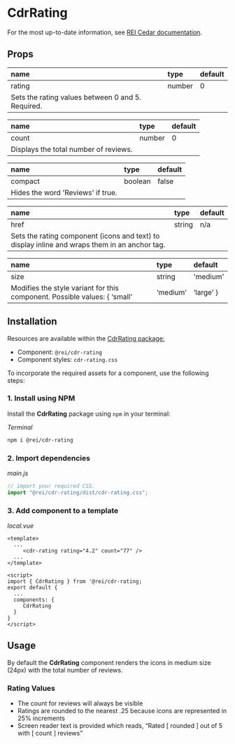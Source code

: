 # CdrRating

For the most up-to-date information, see [REI Cedar documentation](https://rei.github.io/rei-cedar-docs/components/rating/).

## Props

| name                                                                    | type   | default |
|:------------------------------------------------------------------------|:-------|:--------|
| rating                                                                  | number | 0       |
| Sets the rating values between 0 and 5. Required.                       |        |         |

| name                                                                    | type   | default |
|:------------------------------------------------------------------------|:-------|:--------|
| count                                                                   | number | 0       |
| Displays the total number of reviews.                                   |        |         |

| name                                                                    | type   | default |
|:------------------------------------------------------------------------|:-------|:--------|
| compact                                                                 | boolean | false       |
| Hides the word 'Reviews' if true.                                       |        |         |

| name                                                                    | type   | default |
|:------------------------------------------------------------------------|:-------|:--------|
| href                                                                    | string | n/a     |
| Sets the rating component (icons and text) to display inline and wraps them in an anchor tag. |        |         |

| name                                                                    | type   | default |
|:------------------------------------------------------------------------|:-------|:--------|
| size                                                                    | string | 'medium' |
| Modifies the style variant for this component. Possible values: {  ‘small’  |  ‘medium’  |  ‘large’  } |        |         |

## Installation

Resources are available within the [CdrRating package:](https://www.npmjs.com/package/@rei/cdr-rating)

- Component: `@rei/cdr-rating`
- Component styles: `cdr-rating.css`

To incorporate the required assets for a component, use the following steps:

### 1. Install using NPM

Install the **CdrRating** package using `npm` in your terminal:

_Terminal_

```bash
npm i @rei/cdr-rating
```

### 2. Import dependencies

_main.js_

```javascript
// import your required CSS.
import "@rei/cdr-rating/dist/cdr-rating.css";
```

### 3. Add component to a template

_local.vue_

```vue
<template>
  ...
     <cdr-rating rating="4.2" count="77" />
  ...
</template>

<script>
import { CdrRating } from '@rei/cdr-rating;
export default {
  ...
  components: {
     CdrRating  
  }
}
</script>
```

## Usage
By default the **CdrRating** component renders the icons in medium size (24px) with the total number of reviews. 

### Rating Values
- The count for reviews will always be visible
- Ratings are rounded to the nearest .25 because icons are represented in 25% increments
- Screen reader text is provided which reads, “Rated [ rounded ] out of 5 with [ count ] reviews”
